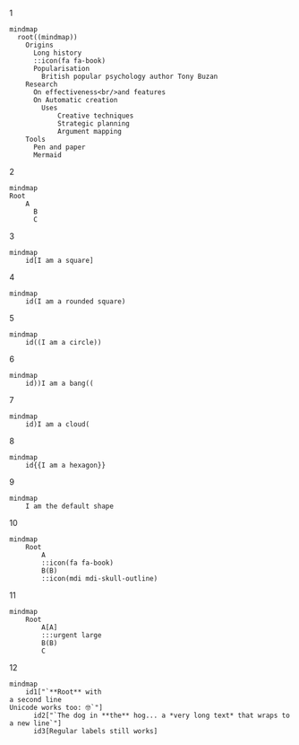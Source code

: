 
1  
```mermaid
mindmap
  root((mindmap))
    Origins
      Long history
      ::icon(fa fa-book)
      Popularisation
        British popular psychology author Tony Buzan
    Research
      On effectiveness<br/>and features
      On Automatic creation
        Uses
            Creative techniques
            Strategic planning
            Argument mapping
    Tools
      Pen and paper
      Mermaid
```

2  
```mermaid
mindmap
Root
    A
      B
      C
```

3  
```mermaid
mindmap
    id[I am a square]
```

4  
```mermaid
mindmap
    id(I am a rounded square)
```

5  
```mermaid
mindmap
    id((I am a circle))
```

6  
```mermaid
mindmap
    id))I am a bang((
```

7  
```mermaid
mindmap
    id)I am a cloud(
```

8  
```mermaid
mindmap
    id{{I am a hexagon}}
```

9  
```mermaid
mindmap
    I am the default shape
```

10  
```mermaid
mindmap
    Root
        A
        ::icon(fa fa-book)
        B(B)
        ::icon(mdi mdi-skull-outline)
```

11  
```mermaid
mindmap
    Root
        A[A]
        :::urgent large
        B(B)
        C
```

12  
```mermaid
mindmap
    id1["`**Root** with
a second line
Unicode works too: 🤓`"]
      id2["`The dog in **the** hog... a *very long text* that wraps to a new line`"]
      id3[Regular labels still works]
```
